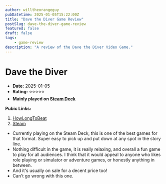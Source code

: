 ```yaml
---
author: willtheorangeguy
pubDatetime: 2025-01-05T15:22:00Z
title: "Dave the Diver Game Review"
postSlug: dave-the-diver-game-review
featured: false
draft: false
tags:
    - game-review
description: "A review of the Dave the Diver Video Game."
---
```


# Dave the Diver

-   **Date:** 2025-01-05
-   **Rating:** ⭐⭐⭐⭐⭐
-   **Mainly played on [Steam Deck](https://store.steampowered.com/steamdeck)**

**Pubic Links:**

1. [HowLongToBeat](https://howlongtobeat.com/game/115577/reviews/u-lcskid/1)
2. [Steam](https://steamcommunity.com/id/lcskid/recommended/1868140?snr=1_5_9__402)

-   Currently playing on the Steam Deck, this is one of the best games for that format. Super easy to pick up and put down at any spot in the story line.
-   Nothing difficult in the game, it is really relaxing, and overall a fun game to play for all audiences. I think that it would appeal to anyone who likes role playing or simulator or adventure games, or honestly anything in between.
-   And it's usually on sale for a decent price too!
-   Can't go wrong with this one.
